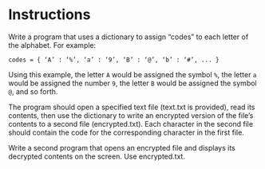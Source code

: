 # Instructions  

Write a program that uses a dictionary to assign “codes” to each letter of the alphabet. For example:

    codes = { ‘A’ : ‘%’, ‘a’ : ‘9’, ‘B’ : ‘@’, ‘b’ : ‘#’, ... }
Using this example, the letter `A` would be assigned the symbol `%`, the letter `a` would be assigned the number `9`, the letter `B` would be assigned the symbol `@`, and so forth.

The program should open a specified text file (text.txt is provided), read its contents, then use the dictionary to write an encrypted version of the file’s contents to a second file (encrypted.txt). Each character in the second file should contain the code for the corresponding character in the first file.

Write a second program that opens an encrypted file and displays its decrypted contents on the screen. Use encrypted.txt.